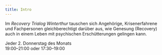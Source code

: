 ```yaml
---
title: Intro
---
```

Im _Recovery Trialog Winterthur_ tauschen sich Angehörige, Krisenerfahrene und Fachpersonen gleichberechtigt darüber aus, wie Genesung (Recovery) auch in einem Leben mit psychischen Erschütterungen gelingen kann.
         
Jeder 2. Donnerstag des Monats<br>
<time>19:00–21:00</time> oder <time>17:30–19:00</time>